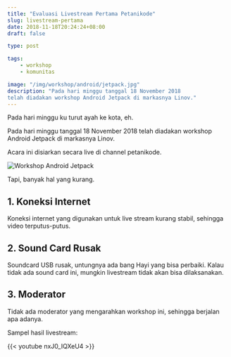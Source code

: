 ```yaml
---
title: "Evaluasi Livestream Pertama Petanikode"
slug: livestream-pertama
date: 2018-11-18T20:24:24+08:00
draft: false

type: post

tags:
    - workshop
    - komunitas

image: "/img/workshop/android/jetpack.jpg"
description: "Pada hari minggu tanggal 18 November 2018 
telah diadakan workshop Android Jetpack di markasnya Linov."
---
```


Pada hari minggu ku turut ayah ke kota, eh.

Pada hari minggu tanggal 18 November 2018 
telah diadakan workshop Android Jetpack di markasnya Linov.

Acara ini disiarkan secara live di channel petanikode.

![Workshop Android Jetpack](/img/workshop/android/jetpack.jpg)

Tapi, banyak hal yang kurang.

## 1. Koneksi Internet

Koneksi internet yang digunakan untuk live stream
kurang stabil, sehingga video terputus-putus.

## 2. Sound Card Rusak

Soundcard USB rusak, untungnya ada bang Hayi yang
bisa perbaiki. Kalau tidak ada sound card ini,
mungkin livestream tidak akan bisa dilaksanakan.

## 3. Moderator

Tidak ada moderator yang mengarahkan workshop ini,
sehingga berjalan apa adanya.


Sampel hasil livestream:

{{< youtube nxJ0_IQXeU4 >}}